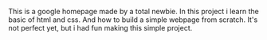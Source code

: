 This is a google homepage made by a total newbie.
In this project i learn the basic of html and css. And how to build a simple webpage from scratch.
It's not perfect yet, but i had fun making this simple project.